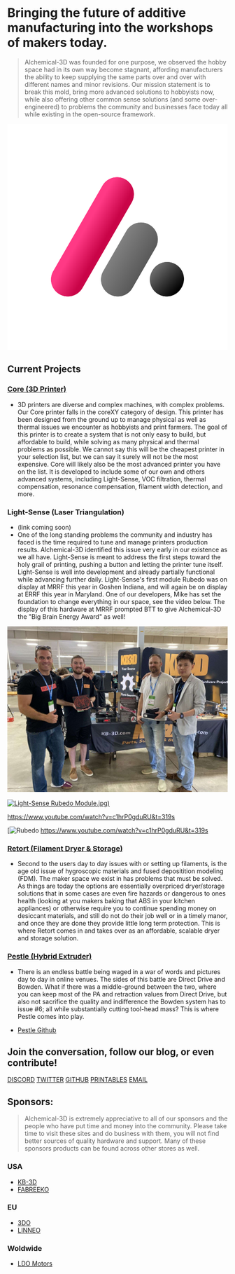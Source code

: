 # Bringing the future of additive manufacturing into the workshops of makers today.

> Alchemical-3D was founded for one purpose, we observed the hobby space had in its own way become stagnant, affording manufacturers the ability to keep supplying the same parts over and over with different names and minor revisions.  Our mission statement is to break this mold, bring more advanced solutions to hobbyists now, while also offering other common sense solutions (and some over-engineered) to problems the community and businesses face today all while existing in the open-source framework.

 ![Alchemical Logo](/assets/images/!Alchemical-3D-Badge-Gradient-PRIMARY.png)


## Current Projects 

### [Core (3D Printer)](https://alchemical-3d.com/core/) 

- 3D printers are diverse and complex machines, with complex problems.  Our Core printer falls in the coreXY category of design.  This printer has been designed from the ground up to manage physical as well as thermal issues we encounter as hobbyists and print farmers.  The goal of this printer is to create a system that is not only easy to build, but affordable to build, while solving as many physical and thermal problems as possible.  We cannot say this will be the cheapest printer in your selection list, but we can say it surely will not be the most expensive.  Core will likely also be the most advanced printer you have on the list.  It is developed to include some of our own and others advanced systems, including Light-Sense, VOC filtration, thermal compensation, resonance compensation, filament width detection, and more.

### Light-Sense (Laser Triangulation) 
- (link coming soon)
- One of the long standing problems the community and industry has faced is the time required to tune and manage printers production results.  Alchemical-3D identified this issue very early in our existence as we all have.   Light-Sense is meant to address the first steps toward the holy grail of printing, pushing a button and letting the printer tune itself.  Light-Sense is well into development and already partially functional while advancing further daily.   Light-Sense's first module Rubedo was on display at MRRF this year in Goshen Indiana, and will again be on display at ERRF this year in Maryland.  One of our developers, Mike has set the foundation to change everything in our space, see the video below.  The display of this hardware at MRRF prompted BTT to give Alchemical-3D the "Big Brain Energy Award" as well!

![Award](/assets/images/Award.jpg)

[![Light-Sense Rubedo Module](https://www.youtube.com/watch?v=c1hrP0gduRU&t=319s).jpg)](https://www.youtube.com/watch?v=c1hrP0gduRU&t=319s)

https://www.youtube.com/watch?v=c1hrP0gduRU&t=319s

[![Rubedo](https://www.youtube.com/watch?v=c1hrP0gduRU&t=319s)
https://www.youtube.com/watch?v=c1hrP0gduRU&t=319s

### [Retort (Filament Dryer & Storage)](https://alchemical-3d.com/retort/)

- Second to the users day to day issues with or setting up filaments, is the age old issue of hygroscopic materials and fused depositition modeling (FDM).  The maker space we exist in has problems that must be solved.  As things are today the options are essentially overpriced dryer/storage solutions that in some cases are even fire hazards or dangerous to ones health (looking at you makers baking that ABS in your kitchen appliances) or otherwise require you to continue spending money on desiccant materials, and still do not do their job well or in a timely manor, and once they are done they provide little long term protection.  This is where Retort comes in and takes over as an affordable, scalable dryer and storage solution.

### [Pestle (Hybrid Extruder)](https://alchemical-3d.com/pestle/) 

- There is an endless battle being waged in a war of words and pictures day to day in online venues.  The sides of this battle are Direct Drive and Bowden.   What if there was a middle-ground between the two, where you can keep most of the PA and retraction values from Direct Drive, but also not sacrifice the quality and indifference the Bowden system has to issue #6; all while substantially cutting tool-head mass?  This is where Pestle comes into play.  

- [Pestle Github](https://github.com/Alchemical-3D/Pestle_Rotational_Bowden)

## Join the conversation, follow our blog, or even contribute!

[DISCORD](https://discord.gg/aE49DW2xXe)
[TWITTER](https://twitter.com/Alchemical3D)
[GITHUB](https://github.com/Alchemical-3D)
[PRINTABLES](https://www.printables.com/@Alchemical3D_390617)
[EMAIL](we@alchemical-3d.com)

## Sponsors:
> Alchemical-3D is extremely appreciative to all of our sponsors and the people who have put time and money into the community.  Please take time to visit these sites and do business with them, you will not find better sources of quality hardware and support.  Many of these sponsors products can be found across other stores as well.

### USA
- [KB-3D](https://kb-3d.com/store/)
- [FABREEKO](https://www.fabreeko.com/)

### EU
- [3DO](https://3do.dk/)
- [LINNEO](https://linneo.tech/)

### Woldwide
- [LDO Motors](http://ldomotors.com/)


